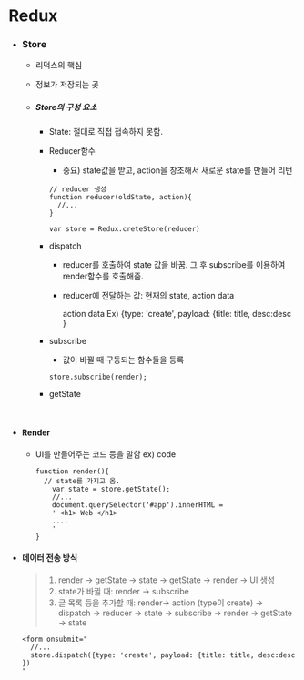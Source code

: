 # Redux

- ### Store

  - 리덕스의 핵심

  - 정보가 저장되는 곳

  - ##### Store의 구성 요소

    - State: 절대로 직접 접속하지 못함.

    - Reducer함수

      - 중요) state값을 받고, action을 창조해서 새로운 state를 만들어 리턴

      ```react
      // reducer 생성
      function reducer(oldState, action){
      	//...
      }
      
      var store = Redux.creteStore(reducer)
      ```

    - dispatch

      - reducer를 호출하여 state 값을 바꿈. 그 후 subscribe를 이용하여 render함수를 호출해줌.

      - reducer에 전달하는 값: 현재의 state, action data 

        action data Ex) {type: 'create', payload: {title: title, desc:desc }

    - subscribe

      - 값이 바뀔 때 구동되는 함수들을 등록

      ```react
      store.subscribe(render);
      ```

    - getState



</br>



- #### Render

  - UI를 만들어주는 코드 등을 말함 ex) code

    ```react
    function render(){
      // state를 가지고 옴.
    	var state = store.getState();
    	//...
    	document.querySelector('#app').innerHTML = 
    	' <h1> Web </h1>
    	....
    	'
    } 
    ```

    

- #### 데이터 전송 방식

  > 1. render -> getState -> state -> getState -> render -> UI 생성
  > 2. state가 바뀔 때: render -> subscribe
  > 3. 글 목록 등을 추가할 때:  render-> action (type이 create) -> dispatch -> reducer -> state -> subscribe -> render -> getState -> state

  ```react
  <form onsubmit="
  	//...
  	store.dispatch({type: 'create', payload: {title: title, desc:desc })
  "
  ```

  

</br>



